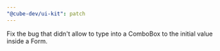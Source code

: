 ```yaml
---
"@cube-dev/ui-kit": patch
---
```


Fix the bug that didn't allow to type into a ComboBox to the initial value inside a Form.
